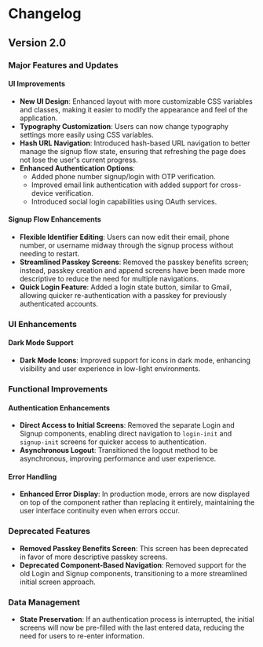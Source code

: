 # Changelog

## Version 2.0

### Major Features and Updates

#### UI Improvements
- **New UI Design**: Enhanced layout with more customizable CSS variables and classes, making it easier to modify the appearance and feel of the application.
- **Typography Customization**: Users can now change typography settings more easily using CSS variables.
- **Hash URL Navigation**: Introduced hash-based URL navigation to better manage the signup flow state, ensuring that refreshing the page does not lose the user's current progress.
- **Enhanced Authentication Options**:
  - Added phone number signup/login with OTP verification.
  - Improved email link authentication with added support for cross-device verification.
  - Introduced social login capabilities using OAuth services.

#### Signup Flow Enhancements
- **Flexible Identifier Editing**: Users can now edit their email, phone number, or username midway through the signup process without needing to restart.
- **Streamlined Passkey Screens**: Removed the passkey benefits screen; instead, passkey creation and append screens have been made more descriptive to reduce the need for multiple navigations.
- **Quick Login Feature**: Added a login state button, similar to Gmail, allowing quicker re-authentication with a passkey for previously authenticated accounts.

### UI Enhancements

#### Dark Mode Support
- **Dark Mode Icons**: Improved support for icons in dark mode, enhancing visibility and user experience in low-light environments.

### Functional Improvements

#### Authentication Enhancements
- **Direct Access to Initial Screens**: Removed the separate Login and Signup components, enabling direct navigation to `login-init` and `signup-init` screens for quicker access to authentication.
- **Asynchronous Logout**: Transitioned the logout method to be asynchronous, improving performance and user experience.

#### Error Handling
- **Enhanced Error Display**: In production mode, errors are now displayed on top of the component rather than replacing it entirely, maintaining the user interface continuity even when errors occur.

### Deprecated Features
- **Removed Passkey Benefits Screen**: This screen has been deprecated in favor of more descriptive passkey screens.
- **Deprecated Component-Based Navigation**: Removed support for the old Login and Signup components, transitioning to a more streamlined initial screen approach.

### Data Management
- **State Preservation**: If an authentication process is interrupted, the initial screens will now be pre-filled with the last entered data, reducing the need for users to re-enter information.
